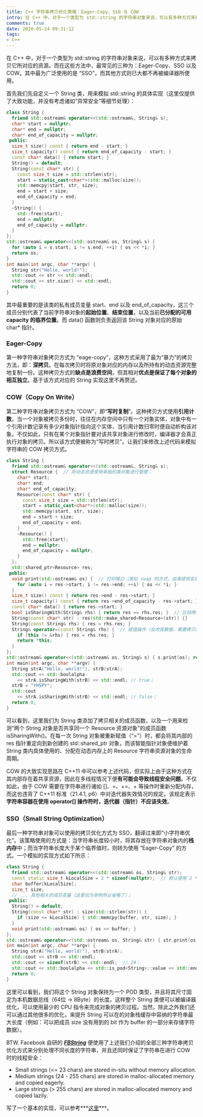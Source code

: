 ```yaml
---
title: C++ 字符串拷贝优化策略：Eager-Copy、SSO 与 COW
intro: 在 C++ 中，对于一个类型为 std::string 的字符串对象来说，可以有多种方式来拷贝它所对应的资源。而在这些方法中，最常见的三种为：Eager-Copy、SSO 以及 COW。其中最为广泛使用的是 “SSO”，而其他方式则已大都不再被编译器所使用。
comments: true
date: 2020-05-24 09:31:12
tags:
- C++
---
```


在 C++ 中，对于一个类型为 std::string 的字符串对象来说，可以有多种方式来拷贝它所对应的资源。而在这些方法中，最常见的三种为：Eager-Copy、SSO 以及 COW。其中最为广泛使用的是 “SSO”，而其他方式则已大都不再被编译器所使用。

首先我们先自定义一个 String 类，用来模拟 std::string 的具体实现（这里仅提供了大致功能，并没有考虑诸如“异常安全”等细节处理）：

```cpp
class String {
  friend std::ostream& operator<<(std::ostream&, String& s);
  char* start = nullptr;
  char* end = nullptr;
  char* end_of_capacity = nullptr;
 public:
  size_t size() const { return end - start; }
  size_t capacity() const { return end_of_capacity - start; }
  const char* data() { return start; }
  String() = default;
  String(const char* str) {
    const size_t size = std::strlen(str);
    start = static_cast<char*>(std::malloc(size));
    std::memcpy(start, str, size);
    end = start + size;
    end_of_capacity = end;
  }
  ~String() {
    std::free(start);
    end = nullptr;
    end_of_capacity = nullptr;
  }
};
std::ostream& operator<<(std::ostream& os, String& s) {
  for (auto i = s.start; i != s.end; ++i) { os << *i; }
  return os;
}
int main(int argc, char **argv) {
  String str("Hello, world!");
  std::cout << str << std::endl;
  std::cout << str.size() << std::endl;
  return 0;
}
```

其中最重要的是该类的私有成员变量 start、end 以及 end_of_capacity，这三个成员分别代表了当前字符串对象的**起始位置**、**结束位置**，以及当前**已分配的可用 capacity 的临界位置**。而 data() 函数则负责返回该 String 对象对应的原始 char* 指针。

### Eager-Copy

第一种字符串对象拷贝方式为 “eage-copy”，这种方式采用了最为“暴力”的拷贝方法，即：**深拷贝**。在每次拷贝时将原对象对应的内存以及所持有的动态资源完整地复制一份。这种拷贝方式的**缺点是浪费空间**，但其相对**优点是保证了每个对象的相互独立**。基于该方式对应的 String 实现这里不再赘述。

### COW（Copy On Write）

第二种字符串对象拷贝方式为 “COW”，即“**写时复制**”。这种拷贝方式使用**引用计数**，当一个对象被拷贝多份时，往往在内存空间中只有一个对象实体，对象中有一个引用计数记录有多少对象指针指向这个实体，当引用计数归零时便自动析构该对象。不仅如此，只有在某个对象指针要对该共享对象进行修改时，编译器才会真正执行对象的拷贝。所以该方式便被称为“写时拷贝”。让我们来修改上述代码来模拟字符串的 COW 拷贝方式。

```cpp
class String {
  friend std::ostream& operator<<(std::ostream&, String& s);
  struct Resource {  // 将动态资源使用单独的类对象进行管理；
    char* start;
    char* end;
    char* end_of_capacity;
    Resource(const char* str) {
      const size_t size = std::strlen(str);
      start = static_cast<char*>(std::malloc(size));
      std::memcpy(start, str, size);
      end = start + size;
      end_of_capacity = end;
    }
    ~Resource() {
      std::free(start);
      end = nullptr;
      end_of_capacity = nullptr;
    }
  };
  std::shared_ptr<Resource> res;
 public:
  void print(std::ostream& os) {  // 打印接口（类似 swap 的方式，由类提供实现）；
    for (auto i = res->start; i != res->end; ++i) { os << *i; }
  }
  size_t size() const { return res->end - res->start; }
  size_t capacity() const { return res->end_of_capacity - res->start; }
  const char* data() { return res->start; }
  bool isSharingWith(String& rhs) { return res == rhs.res; }  // 比较两个 String 对象是否共享一个 Resource 对象；
  String(const char* str) : res(std::make_shared<Resource>(str)) {}
  String(const String& rhs) { res = rhs.res; }
  String& operator=(const String& rhs) {  // 赋值操作（会改变数据，需要拷贝新对象）；
    if (this != &rhs) { res = rhs.res; }
    return *this;
  }
};
std::ostream& operator<<(std::ostream& os, String& s) { s.print(os); return os; }
int main(int argc, char **argv) {
  String strA("Hello, world!"), strB(strA);
  std::cout << std::boolalpha 
    << strA.isSharingWith(strB) << std::endl; // true；
  strB = "YHSPY";
  std::cout 
    << strA.isSharingWith(strB) << std::endl; // false；
  return 0;
}
```

可以看到，这里我们为 String 类添加了拷贝相关的成员函数，以及一个用来检测“两个 String 对象是否共享同一个 Resource 资源对象”的成员函数 isSharingWith()。在每一次 String 对象被重新赋值（“=”）时，都会将其内部的 res 指针重定向到新创建的 std::shared_ptr 对象，而该智能指针对象便维护着 String 类内具体使用的、分配在动态内存上的 Resource 字符串资源对象的生命周期。

COW 的大致实现思路在 C++11 中可以参考上述代码，但实际上由于这种方式在其内部存在着共享资源，因此在多线程情况下便**有可能会导致线程安全问题**。不仅如此，由于 COW 需要在字符串进行诸如 []、=、+=、+ 等操作时重新分配内存，而这也违背了 C++11 标准（21.4.1, p6）中对迭代器失效情况的规定。该规定表示**字符串容器在使用 operator[] 操作符时，迭代器（指针）不应该失效**。

### SSO（Small String Optimization）

最后一种字符串对象可以使用的拷贝优化方式为 SSO，翻译过来即“小字符串优化”。该策略使用的方式是：当字符串长度较小时，将其存放在字符串对象内的**栈内存**中；而当字符串长度大于某个临界值时，则转为使用 “Eager-Copy” 的方式。一个模拟的实现方式如下所示：

```cpp
class String {
  friend std::ostream& operator<<(std::ostream& os, String& str);
  const static size_t kLocalSize = 2 * sizeof(nullptr);  // 默认使用 2 * sizeof(nullptr) 大小的栈缓存；
  char buffer[kLocalSize];
  size_t size;
  // ... 其他相关的成员变量（这里仅为举例所以省略了）；
 public:
  String() = default;
  String(const char* str) : size(std::strlen(str)) {
    if (size <= kLocalSize) { std::memcpy(buffer, str, size); }
  }
  void print(std::ostream& os) { os << buffer; }
};
std::ostream& operator<<(std::ostream& os, String& str) { str.print(os); return os; }
int main(int argc, char **argv) {
  String strA("Hello, world!"), strB(strA);
  std::cout << strB << std::endl;
  std::cout << sizeof(strB) << std::endl;  // 24；
  std::cout << std::boolalpha << std::is_pod<String>::value << std::endl;  // POD；
  return 0;
}
```

这里可以看到，我们将这个 String 对象保持为一个 POD 类型，并且将其尺寸固定为本机数据总线（64位 -> 8Byte）的长度。这样整个 String 类便可以被编译器优化，可以使用最少的 CPU 指令来完成对象的拷贝过程。当然，除此之外我们还可以通过其他很多的优化，来提升 String 可以在的对象栈缓存中容纳的字符串最大长度（例如：可以把成员 size 没有用到的 bit 作为 buffer 的一部分来存储字符数据）。

BTW. Facebook 自研的 ***[FBString](https://github.com/facebook/folly/blob/master/folly/docs/FBString.md)*** 便使用了上述我们介绍的全部三种字符串拷贝优化方式来分别处理不同长度的字符串，并且还同时保证了字符串在进行 COW 时的线程安全：

* Small strings (<= 23 chars) are stored in-situ without memory allocation.
* Medium strings (24 - 255 chars) are stored in malloc-allocated memory and copied eagerly.
* Large strings (> 255 chars) are stored in malloc-allocated memory and copied lazily.

写了一个基本的实现，可以参考***[这里](https://github.com/Becavalier/YHString)***。
